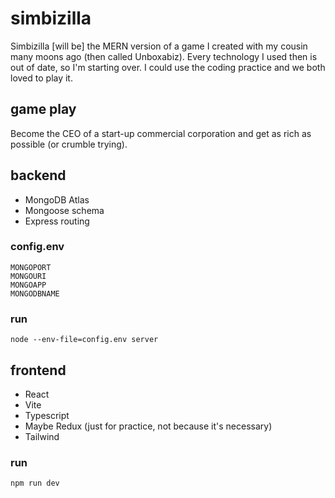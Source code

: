 # simbizilla

Simbizilla [will be] the MERN version of a game I created with my cousin many moons ago (then called Unboxabiz). Every technology I used then is out of date, so I'm starting over. I could use the coding practice and we both loved to play it.

## game play

Become the CEO of a start-up commercial corporation and get as rich as possible (or crumble trying).

## backend

  * MongoDB Atlas
  * Mongoose schema
  * Express routing

### config.env

```
MONGOPORT
MONGOURI
MONGOAPP
MONGODBNAME
```

### run

`node --env-file=config.env server`

## frontend

  * React
  * Vite
  * Typescript
  * Maybe Redux (just for practice, not because it's necessary)
  * Tailwind

### run

`npm run dev`